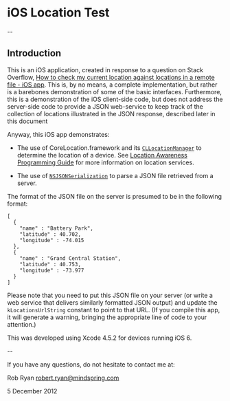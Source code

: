 # iOS Location Test

--

## Introduction

This is an iOS application, created in response to a question on Stack Overflow, [How to check my current location against locations in a remote file - iOS app](http://stackoverflow.com/questions/13667062). This is, by no means, a complete implementation, but rather is a barebones demonstration of some of the basic interfaces. Furthermore, this is a demonstration of the iOS client-side code, but does not address the server-side code to provide a JSON web-service to keep track of the collection of locations illustrated in the JSON response, described later in this document

Anyway, this iOS app demonstrates:

- The use of CoreLocation.framework and its [`CLLocationManager`](https://developer.apple.com/library/ios/#documentation/CoreLocation/Reference/CLLocationManager_Class/CLLocationManager/CLLocationManager.html) to determine the location of a device. See [Location Awareness Programming Guide](http://developer.apple.com/library/ios/#documentation/userexperience/conceptual/LocationAwarenessPG/Introduction/Introduction.html) for more information on location services.

- The use of [`NSJSONSerialization`](http://developer.apple.com/library/ios/#documentation/Foundation/Reference/NSJSONSerialization_Class/Reference/Reference.html) to parse a JSON file retrieved from a server.

The format of the JSON file on the server is presumed to be in the following format:

    [
      {
        "name" : "Battery Park",
        "latitude" : 40.702,
        "longitude" : -74.015
      },
      {
        "name" : "Grand Central Station",
        "latitude" : 40.753,
        "longitude" : -73.977
      }
    ]

Please note that you need to put this JSON file on your server (or write a web service that delivers similarly formatted JSON output) and update the `kLocationsUrlString` constant to point to that URL. (If you compile this app, it will generate a warning, bringing the appropriate line of code to your attention.)

This was developed using Xcode 4.5.2 for devices running iOS 6.

--

If you have any questions, do not hesitate to contact me at:

Rob Ryan
robert.ryan@mindspring.com

5 December 2012

